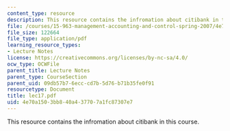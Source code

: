 ```yaml
---
content_type: resource
description: This resource contains the infromation about citibank in this course.
file: /courses/15-963-management-accounting-and-control-spring-2007/4e70a1503bb840a437707a1fc87307e7_lec17.pdf
file_size: 122664
file_type: application/pdf
learning_resource_types:
- Lecture Notes
license: https://creativecommons.org/licenses/by-nc-sa/4.0/
ocw_type: OCWFile
parent_title: Lecture Notes
parent_type: CourseSection
parent_uid: 09db57b7-6ecc-cd7b-5d76-b71b35fe0f91
resourcetype: Document
title: lec17.pdf
uid: 4e70a150-3bb8-40a4-3770-7a1fc87307e7
---
```

This resource contains the infromation about citibank in this course.